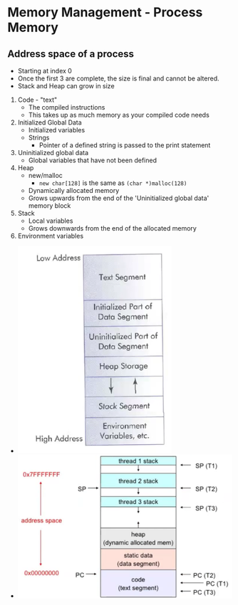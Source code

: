 # Memory Management - Process Memory

## Address space of a process

- Starting at index 0
- Once the first 3 are complete, the size is final and cannot be altered.
- Stack and Heap can grow in size

1) Code - "text"
   - The compiled instructions
   - This takes up as much memory as your compiled code needs
2) Initialized Global Data
   - Initialized variables
   - Strings
     - Pointer of a defined string is passed to the print statement
3) Uninitialized global data
   - Global variables that have not been defined
4) Heap
   - new/malloc
     - `new char[128]` is the same as `(char *)malloc(128)`
   - Dynamically allocated memory
   - Grows upwards from the end of the 'Uninitialized global data' memory block
5) Stack
   - Local variables
   - Grows downwards from the end of the allocated memory
6) Environment variables

- ![Visual example](img/4/memoryallocation.png)
- ![ex2](img/4/multiprocess.png)
